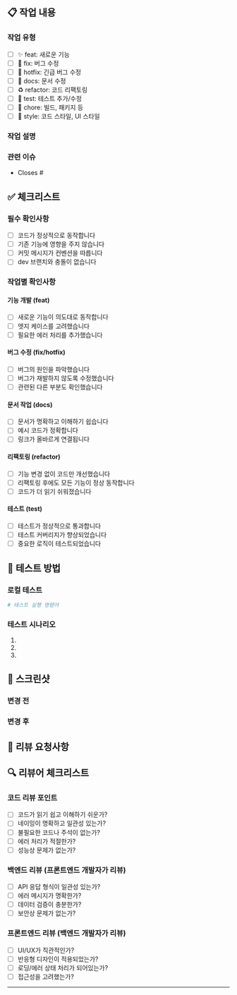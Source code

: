 ## 📋 작업 내용

### 작업 유형
- [ ] ✨ feat: 새로운 기능
- [ ] 🐛 fix: 버그 수정
- [ ] 🚨 hotfix: 긴급 버그 수정
- [ ] 📝 docs: 문서 수정
- [ ] ♻️ refactor: 코드 리팩토링
- [ ] 🧪 test: 테스트 추가/수정
- [ ] 🔧 chore: 빌드, 패키지 등
- [ ] 💄 style: 코드 스타일, UI 스타일

### 작업 설명
<!-- 무엇을 왜 변경했는지 간단히 설명해주세요 -->


### 관련 이슈
<!-- 관련 이슈가 있다면 #이슈번호 형식으로 연결해주세요 -->
- Closes #

## ✅ 체크리스트

### 필수 확인사항
- [ ] 코드가 정상적으로 동작합니다
- [ ] 기존 기능에 영향을 주지 않습니다
- [ ] 커밋 메시지가 컨벤션을 따릅니다
- [ ] dev 브랜치와 충돌이 없습니다

### 작업별 확인사항

#### 기능 개발 (feat)
- [ ] 새로운 기능이 의도대로 동작합니다
- [ ] 엣지 케이스를 고려했습니다
- [ ] 필요한 에러 처리를 추가했습니다

#### 버그 수정 (fix/hotfix)
- [ ] 버그의 원인을 파악했습니다
- [ ] 버그가 재발하지 않도록 수정했습니다
- [ ] 관련된 다른 부분도 확인했습니다

#### 문서 작업 (docs)
- [ ] 문서가 명확하고 이해하기 쉽습니다
- [ ] 예시 코드가 정확합니다
- [ ] 링크가 올바르게 연결됩니다

#### 리팩토링 (refactor)
- [ ] 기능 변경 없이 코드만 개선했습니다
- [ ] 리팩토링 후에도 모든 기능이 정상 동작합니다
- [ ] 코드가 더 읽기 쉬워졌습니다

#### 테스트 (test)
- [ ] 테스트가 정상적으로 통과합니다
- [ ] 테스트 커버리지가 향상되었습니다
- [ ] 중요한 로직이 테스트되었습니다

## 🧪 테스트 방법

### 로컬 테스트
<!-- 어떻게 테스트했는지 간단히 설명해주세요 -->
```bash
# 테스트 실행 명령어
```

### 테스트 시나리오
1. 
2. 
3. 

## 📸 스크린샷
<!-- UI 변경사항이 있다면 스크린샷을 첨부해주세요 -->

### 변경 전
<!-- 이미지 첨부 -->

### 변경 후
<!-- 이미지 첨부 -->

## 💬 리뷰 요청사항
<!-- 리뷰어에게 특별히 확인받고 싶은 부분이 있다면 적어주세요 -->


## 🔍 리뷰어 체크리스트

### 코드 리뷰 포인트
- [ ] 코드가 읽기 쉽고 이해하기 쉬운가?
- [ ] 네이밍이 명확하고 일관성 있는가?
- [ ] 불필요한 코드나 주석이 없는가?
- [ ] 에러 처리가 적절한가?
- [ ] 성능상 문제가 없는가?

### 백엔드 리뷰 (프론트엔드 개발자가 리뷰)
- [ ] API 응답 형식이 일관성 있는가?
- [ ] 에러 메시지가 명확한가?
- [ ] 데이터 검증이 충분한가?
- [ ] 보안상 문제가 없는가?

### 프론트엔드 리뷰 (백엔드 개발자가 리뷰)
- [ ] UI/UX가 직관적인가?
- [ ] 반응형 디자인이 적용되었는가?
- [ ] 로딩/에러 상태 처리가 되어있는가?
- [ ] 접근성을 고려했는가?

---